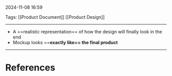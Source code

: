 2024-11-08 16:59

Tags: [[Product Document]] [[Product Design]]

---

-   A ==realistic representation== of how the design will finally look in the end
-   Mockup looks ==**exactly like== the final product**

---
# References